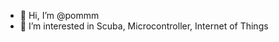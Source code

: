 - 👋 Hi, I’m @pommm
- 👀 I’m interested in Scuba, Microcontroller, Internet of Things


<!---
pommm/pommm is a ✨ special ✨ repository because its `README.md` (this file) appears on your GitHub profile.
You can click the Preview link to take a look at your changes.
--->
